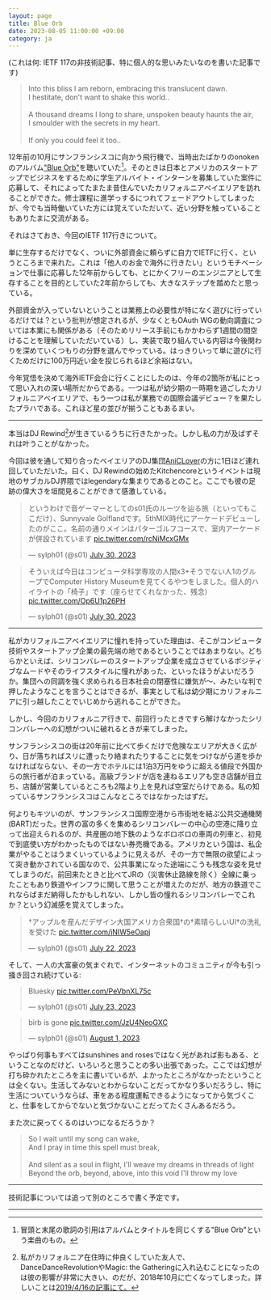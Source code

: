 ```yaml
---
layout: page
title: Blue Orb
date: 2023-08-05 11:00:00 +09:00
category: ja
---
```


(これは何: IETF 117の非技術記事、特に個人的な思いみたいなのを書いた記事です)

> Into this bliss I am reborn, embracing this translucent dawn.  
> I hestitate, don't want to shake this world..  
> &nbsp;  
> A thousand dreams I long to share, unspoken beauty haunts the air,  
> I smoulder with the secrets in my heart.  
> &nbsp;  
> If only you could feel it too..

12年前の10月にサンフランシスコに向かう飛行機で、当時出たばかりのonokenのアルバム["Blue Orb"](https://onoken.bandcamp.com/album/blue-orb)を聴いていた[^0]。そのときは日本とアメリカのスタートアップでビジネスをするために学生アルバイト・インターンを募集していた案件に応募して、それによってたまたま昔住んでいたカリフォルニアベイエリアを訪れることができた。修士課程に進学っするにつれてフェードアウトしてしまったが、今でも当時働いていた方には覚えていただいて、近い分野を触っていることもありたまに交流がある。

それはさておき、今回のIETF 117行きについて。

単に生存するだけでなく、ついに外部資金に頼らずに自力でIETFに行く、というところまで来れた。これは「他人のお金で海外に行きたい」というモチベーションで仕事に応募した12年前からしても、とにかくフリーのエンジニアとして生存することを目的としていた2年前からしても、大きなステップを踏めたと思っている。

外部資金が入っていないということは業務上の必要性が特になく遊びに行っているだけでは？という批判が想定されるが、少なくともOAuth WGの動向調査については本業にも関係がある（そのためリリース手前にもかかわらず1週間の間空けることを理解していただいている）し、実装で取り組んでいる内容は今後関わりを深めていくつもりの分野を選んでやっている。はっきりいって単に遊びに行くためだけに100万円近い金を投じられるほど余裕はない。

今年覚悟を決めて海外IETF会合に行くことにしたのは、今年の2箇所が私にとって思い入れの深い場所だからである。一つは私が幼少期の一時期を過ごしたカリフォルニアベイエリアで、もう一つは私が業務での国際会議デビュー？を果たしたプラハである。これほど星の並びが揃うこともあるまい。

----

本当はDJ Rewind[^1]が生きているうちに行きたかった。しかし私の力が及ばずそれは叶うことがなかった。

今回は彼を通して知り合ったベイエリアのDJ集団[AniCLover](https://aniclover.com/)の方に1日ほど連れ回していただいた。曰く、DJ Rewindの始めたKitchencoreというイベントは現地のサブカルDJ界隈ではlegendaryな集まりであるとのこと。ここでも彼の足跡の偉大さを垣間見ることができて感激している。

<blockquote class="twitter-tweet"><p lang="ja" dir="ltr">というわけで音ゲーマーとしてのs01氏のルーツを辿る旅（といってもここだけ）、Sunnyvale Golflandです。5thMIX時代にアーケードデビューしたのがここ。名前の通りメインはパターゴルフコースで、室内アーケードが併設されています <a href="https://t.co/rcNiMcxGMx">pic.twitter.com/rcNiMcxGMx</a></p>&mdash; sylph01 (@s01) <a href="https://twitter.com/s01/status/1685708933150003200?ref_src=twsrc%5Etfw">July 30, 2023</a></blockquote> <script async src="https://platform.twitter.com/widgets.js" charset="utf-8"></script>

<blockquote class="twitter-tweet"><p lang="ja" dir="ltr">そういえば今日はコンピュータ科学専攻の人間x3+そうでない人1のグループでComputer History Museumを見てくるやつをしました。個人的ハイライトの「椅子」です（座らせてくれなかった、残念） <a href="https://t.co/Op6U1p26PH">pic.twitter.com/Op6U1p26PH</a></p>&mdash; sylph01 (@s01) <a href="https://twitter.com/s01/status/1685508615619358720?ref_src=twsrc%5Etfw">July 30, 2023</a></blockquote> <script async src="https://platform.twitter.com/widgets.js" charset="utf-8"></script>

----

私がカリフォルニアベイエリアに憧れを持っていた理由は、そこがコンピュータ技術やスタートアップ企業の最先端の地であるということではあまりない。どちらかといえば、シリコンバレーのスタートアップ企業を成立させているポジティブなムードやそのライフスタイルに憧れがあった、といったほうがよいだろうか。集団への同調を強く求められる日本社会の閉塞性に嫌気が〜、みたいな判で押したようなことを言うことはできるが、事実として私は幼少期にカリフォルニアに引っ越したことでいじめから逃れることができた。

しかし、今回のカリフォルニア行きで、前回行ったときですら解けなかったシリコンバレーへの幻想がついに破れるときが来てしまった。

サンフランシスコの街は20年前に比べて歩くだけで危険なエリアが大きく広がり、日が落ちればスリに遭ったり絡まれたりすることに気をつけながら道を歩かなければならない、その一方でホテルには1泊3万円をゆうに超える値段で外国からの旅行者が泊まっている。高級ブランドが店を連ねるエリアも空き店舗が目立ち、店舗が営業しているところも2階より上を見れば空室だらけである。私の知っているサンフランシスコはこんなところではなかったはずだ。

何よりもキツいのが、サンフランシスコ国際空港から市街地を結ぶ公共交通機関(BART)だった。世界の富の多くを集めるシリコンバレーの中心の空港に降り立って出迎えられるのが、共産圏の地下鉄のようなボロボロの車両の列車と、初見で到底使い方がわかったものではない券売機である。アメリカという国は、私企業がやることはうまくいっているように見えるが、その一方で無限の欲望によって突き動かされている国なので、公共事業になった途端にこうも残念な姿を見せてしまうのだ。前回来たときと比べてJRの（災害休止路線を除く）全線に乗ったこともあり鉄道やインフラに関して思うことが増えたのだが、地方の鉄道でこれならばまだ納得したかもしれない、しかし皆の憧れるシリコンバレーでこれか？という幻滅感を覚えてしまった。

<blockquote class="twitter-tweet"><p lang="ja" dir="ltr">†アップルを産んだデザイン大国アメリカ合衆国†の†素晴らしいUI†の洗礼を受けた <a href="https://t.co/jNIW5eOapj">pic.twitter.com/jNIW5eOapj</a></p>&mdash; sylph01 (@s01) <a href="https://twitter.com/s01/status/1682570095137263616?ref_src=twsrc%5Etfw">July 22, 2023</a></blockquote> <script async src="https://platform.twitter.com/widgets.js" charset="utf-8"></script>

そして、一人の大富豪の気まぐれで、インターネットのコミュニティが今も引っ掻き回され続けている:

<blockquote class="twitter-tweet"><p lang="en" dir="ltr">Bluesky <a href="https://t.co/PeVbnXL75c">pic.twitter.com/PeVbnXL75c</a></p>&mdash; sylph01 (@s01) <a href="https://twitter.com/s01/status/1683247158848536576?ref_src=twsrc%5Etfw">July 23, 2023</a></blockquote> <script async src="https://platform.twitter.com/widgets.js" charset="utf-8"></script>

<blockquote class="twitter-tweet"><p lang="en" dir="ltr">birb is gone <a href="https://t.co/JzU4NeoGXC">pic.twitter.com/JzU4NeoGXC</a></p>&mdash; sylph01 (@s01) <a href="https://twitter.com/s01/status/1686168326828146691?ref_src=twsrc%5Etfw">August 1, 2023</a></blockquote> <script async src="https://platform.twitter.com/widgets.js" charset="utf-8"></script>

やっぱり何事もすべてはsunshines and rosesではなく光があれば影もある、ということなのだけど、いろいろと思うことの多い出張であった。ここでは幻想が打ち砕かれたところを主に書いているが、よかったところがなかったということは全くない。生活してみないとわからないことだってかなり多いだろうし、特に生活についていうならば、車をある程度運転できるようになってから気づくこと、仕事をしてからでないと気づかないことだってたくさんあるだろう。

また次に戻ってくるのはいつになるだろうか？

> So I wait until my song can wake,  
> And I pray in time this spell must break,  
> &nbsp;  
> And silent as a soul in flight, I'll weave my dreams in threads of light  
> Beyond the orb, beyond, above, into this void I'll throw my love

----

技術記事については追って別のところで書く予定です。

----

[^0]: 冒頭と末尾の歌詞の引用はアルバムとタイトルを同じくする"Blue Orb"という楽曲のもの。
[^1]: 私がカリフォルニア在住時に仲良くしていた友人で、DanceDanceRevolutionやMagic: the Gatheringに入れ込むことになったのは彼の影響が非常に大きい、のだが、2018年10月に亡くなってしまった。詳しいことは[2019/4/16の記事にて。](https://d.s01.ninja/entry/20190416/1555344680)